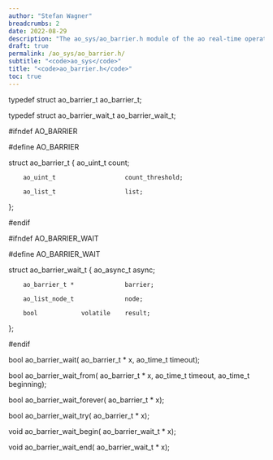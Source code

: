 ```yaml
---
author: "Stefan Wagner"
breadcrumbs: 2
date: 2022-08-29
description: "The ao_sys/ao_barrier.h module of the ao real-time operating system."
draft: true
permalink: /ao_sys/ao_barrier.h/ 
subtitle: "<code>ao_sys</code>"
title: "<code>ao_barrier.h</code>"
toc: true
---
```


typedef struct  ao_barrier_t        ao_barrier_t;

typedef struct  ao_barrier_wait_t   ao_barrier_wait_t;

#ifndef AO_BARRIER

#define AO_BARRIER

struct  ao_barrier_t
{
        ao_uint_t                   count;

        ao_uint_t                   count_threshold;

        ao_list_t                   list;
};

#endif

#ifndef AO_BARRIER_WAIT

#define AO_BARRIER_WAIT

struct  ao_barrier_wait_t
{
        ao_async_t                  async;

        ao_barrier_t *              barrier;

        ao_list_node_t              node;

        bool            volatile    result;
};

#endif

bool    ao_barrier_wait(            ao_barrier_t * x, ao_time_t timeout);

bool    ao_barrier_wait_from(       ao_barrier_t * x, ao_time_t timeout, ao_time_t beginning);

bool    ao_barrier_wait_forever(    ao_barrier_t * x);

bool    ao_barrier_wait_try(        ao_barrier_t * x);

void    ao_barrier_wait_begin(      ao_barrier_wait_t * x);

void    ao_barrier_wait_end(        ao_barrier_wait_t * x);

